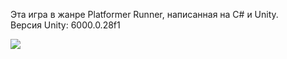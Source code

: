 Эта игра в жанре Platformer Runner, написанная на C# и Unity.  
Версия Unity: 6000.0.28f1  

![](https://github.com/esoji1/RunnerUnity6/blob/master/ReadmeAssets/Runner%202025-01-02%2021-27-53%20(online-video-cutter.com).gif?raw=true)
